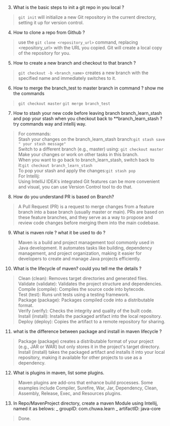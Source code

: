3. What is the basic steps to init a git repo in you local ?

> `git init` will initialize a new Git repository in the current directory, setting it up for version control.

4.  How to clone a repo from Github ?

> use the `git clone <repository_url>` command, replacing <repository_url> with the URL you copied. Git will create a local copy of the repository for you.

5.  How to create a new branch and checkout to that branch ?

> `git checkout -b <branch_name>` creates a new branch with the specified name and immediately switches to it.

6.  How to merge the branch_test to master branch in command ? show me the commands

> `git checkout master`
`git merge branch_test`

7.  How to stash your new code before leaving branch branch_learn_stash and pop your stash when you
    checkout back to **branch_learn_stash ? try commands way and intellij way.

> For commands: <br>
> Stash your changes on the branch_learn_stash branch:`git stash save " your stash message" `<br>
> Switch to a different branch (e.g., master) using: `git checkout master`<br>
> Make your changes or work on other tasks in this branch.<br>
> When you want to go back to branch_learn_stash, switch back to it:`git checkout branch_learn_stash`<br>
> To pop your stash and apply the changes:`git stash pop`<br>
> For Intellij: <br>
> Using IntelliJ IDEA's integrated Git features can be more convenient and visual, you can use Version Control tool to do that.<br>


8.  How do you understand PR is based on Branch?

> A Pull Request (PR) is a request to merge changes from a feature branch into a base branch (usually master or main). PRs are based on these feature branches, and they serve as a way to propose and review code changes before merging them into the main codebase.

9.  What is maven role ? what it be used to do ?

> Maven is a build and project management tool commonly used in Java development. It automates tasks like building, dependency management, and project organization, making it easier for developers to create and manage Java projects efficiently.

10.  What is the lifecycle of maven? could you tell me the details ?


> Clean (clean): Removes target directories and generated files. <br>
> Validate (validate): Validates the project structure and dependencies. <br>
> Compile (compile): Compiles the source code into bytecode. <br>
> Test (test): Runs unit tests using a testing framework. <br>
> Package (package): Packages compiled code into a distributable format. <br>
> Verify (verify): Checks the integrity and quality of the built code. <br>
> Install (install): Installs the packaged artifact into the local repository. <br>
> Deploy (deploy): Copies the artifact to a remote repository for sharing. <br>

11.  what is the difference between package and install in maven lifecycle ?

> Package (package) creates a distributable format of your project (e.g., JAR or WAR) but only stores it in the project's target directory.<br>
Install (install) takes the packaged artifact and installs it into your local repository, making it available for other projects to use as a dependency.

12.  What is plugins in maven, list some plugins.

> Maven plugins are add-ons that enhance build processes. Some examples include Compiler, Surefire, War, Jar, Dependency, Clean, Assembly, Release, Exec, and Resources plugins.

13.  In Repo/MavenProject directory, create a maven Module using Intellij, named it as belows:
     _ groupID: com.chuwa.learn
     _ artifactID: java-core

> Done.
